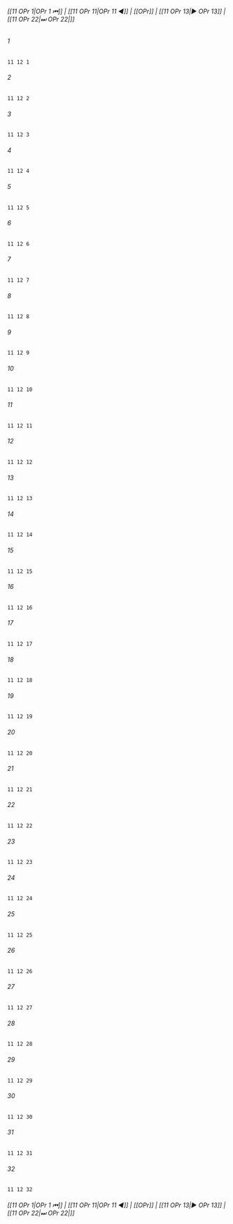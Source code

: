
###### [[11 OPr 1|OPr 1 ⏮]] | [[11 OPr 11|OPr 11 ◀]] | [[OPr]] | [[11 OPr 13|▶ OPr 13]] | [[11 OPr 22|⏭ OPr 22|]]

###### 1
``` verse
11 12 1 
```
###### 2
``` verse
11 12 2 
```
###### 3
``` verse
11 12 3 
```
###### 4
``` verse
11 12 4 
```
###### 5
``` verse
11 12 5 
```
###### 6
``` verse
11 12 6 
```
###### 7
``` verse
11 12 7 
```
###### 8
``` verse
11 12 8 
```
###### 9
``` verse
11 12 9 
```
###### 10
``` verse
11 12 10 
```
###### 11
``` verse
11 12 11 
```
###### 12
``` verse
11 12 12 
```
###### 13
``` verse
11 12 13 
```
###### 14
``` verse
11 12 14 
```
###### 15
``` verse
11 12 15 
```
###### 16
``` verse
11 12 16 
```
###### 17
``` verse
11 12 17 
```
###### 18
``` verse
11 12 18 
```
###### 19
``` verse
11 12 19 
```
###### 20
``` verse
11 12 20 
```
###### 21
``` verse
11 12 21 
```
###### 22
``` verse
11 12 22 
```
###### 23
``` verse
11 12 23 
```
###### 24
``` verse
11 12 24 
```
###### 25
``` verse
11 12 25 
```
###### 26
``` verse
11 12 26 
```
###### 27
``` verse
11 12 27 
```
###### 28
``` verse
11 12 28 
```
###### 29
``` verse
11 12 29 
```
###### 30
``` verse
11 12 30 
```
###### 31
``` verse
11 12 31 
```
###### 32
``` verse
11 12 32 
```

###### [[11 OPr 1|OPr 1 ⏮]] | [[11 OPr 11|OPr 11 ◀]] | [[OPr]] | [[11 OPr 13|▶ OPr 13]] | [[11 OPr 22|⏭ OPr 22|]]

